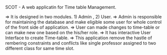 SCOT - A web applicatin for Time table Management.

=>  It is designed in two modules. 1) Admin , 2) User.
=>  Admin is responsible for maintaining the database and make eligible some user for whole control of the front side of application.
=>  User can made changes to time-table or can make new one based on the his/her role.
=>  It has interactive User Interface to create Time-table.
=>  This application remove the hastle of rembering constraints and conflicts like single professor assigned to two different class for same time slot.
